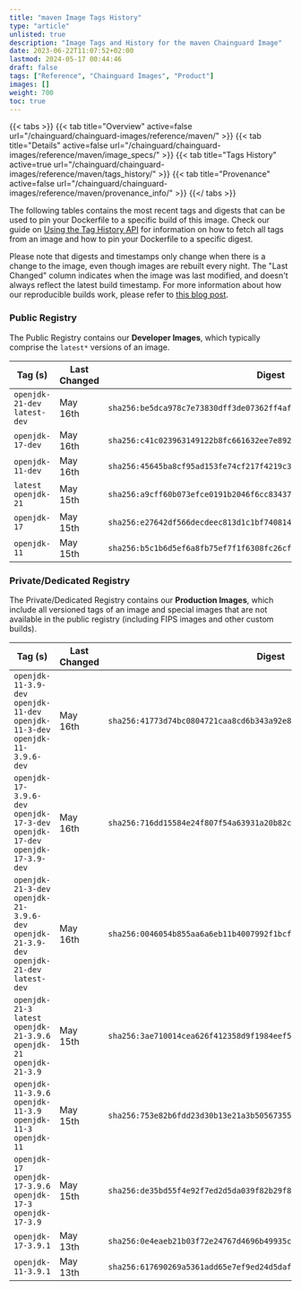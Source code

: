 ```yaml
---
title: "maven Image Tags History"
type: "article"
unlisted: true
description: "Image Tags and History for the maven Chainguard Image"
date: 2023-06-22T11:07:52+02:00
lastmod: 2024-05-17 00:44:46
draft: false
tags: ["Reference", "Chainguard Images", "Product"]
images: []
weight: 700
toc: true
---
```


{{< tabs >}}
{{< tab title="Overview" active=false url="/chainguard/chainguard-images/reference/maven/" >}}
{{< tab title="Details" active=false url="/chainguard/chainguard-images/reference/maven/image_specs/" >}}
{{< tab title="Tags History" active=true url="/chainguard/chainguard-images/reference/maven/tags_history/" >}}
{{< tab title="Provenance" active=false url="/chainguard/chainguard-images/reference/maven/provenance_info/" >}}
{{</ tabs >}}

The following tables contains the most recent tags and digests that can be used to pin your Dockerfile to a specific build of this image. Check our guide on [Using the Tag History API](/chainguard/chainguard-images/using-the-tag-history-api/) for information on how to fetch all tags from an image and how to pin your Dockerfile to a specific digest.

Please note that digests and timestamps only change when there is a change to the image, even though images are rebuilt every night. The "Last Changed" column indicates when the image was last modified, and doesn't always reflect the latest build timestamp. For more information about how our reproducible builds work, please refer to [this blog post](https://www.chainguard.dev/unchained/reproducing-chainguards-reproducible-image-builds).

### Public Registry
The Public Registry contains our **Developer Images**, which typically comprise the `latest*` versions of an image.

| Tag (s)                        | Last Changed | Digest                                                                    |
|--------------------------------|--------------|---------------------------------------------------------------------------|
|  `openjdk-21-dev` `latest-dev` | May 16th     | `sha256:be5dca978c7e73830dff3de07362ff4aff4c21fe52833758dc0c42b1e5562126` |
|  `openjdk-17-dev`              | May 16th     | `sha256:c41c023963149122b8fc661632ee7e89289d91d427a9afe5ab5043cf5101532a` |
|  `openjdk-11-dev`              | May 16th     | `sha256:45645ba8cf95ad153fe74cf217f4219c3edef75bab4265693d7783c696af4e4b` |
|  `latest` `openjdk-21`         | May 15th     | `sha256:a9cff60b073efce0191b2046f6cc83437ed92d17374c580881bf8b481334ea4b` |
|  `openjdk-17`                  | May 15th     | `sha256:e27642df566decdeec813d1c1bf740814b0a9786af3e6d0d8707e95c964e80d8` |
|  `openjdk-11`                  | May 15th     | `sha256:b5c1b6d5ef6a8fb75ef7f1f6308fc26cff0bfe677f00380300fb99fa3872d3fd` |


### Private/Dedicated Registry
The Private/Dedicated Registry contains our **Production Images**, which include all versioned tags of an image and special images that are not available in the public registry (including FIPS images and other custom builds).

| Tag (s)                                                                                       | Last Changed | Digest                                                                    |
|-----------------------------------------------------------------------------------------------|--------------|---------------------------------------------------------------------------|
|  `openjdk-11-3.9-dev` `openjdk-11-dev` `openjdk-11-3-dev` `openjdk-11-3.9.6-dev`              | May 16th     | `sha256:41773d74bc0804721caa8cd6b343a92e8be3968cdbbeaa56331789c7ad9f8f1a` |
|  `openjdk-17-3.9.6-dev` `openjdk-17-3-dev` `openjdk-17-dev` `openjdk-17-3.9-dev`              | May 16th     | `sha256:716dd15584e24f807f54a63931a20b82ced23a0155995f5a36b0526ee8b66977` |
|  `openjdk-21-3-dev` `openjdk-21-3.9.6-dev` `openjdk-21-3.9-dev` `openjdk-21-dev` `latest-dev` | May 16th     | `sha256:0046054b855aa6a6eb11b4007992f1bcff8ee60b2341fcec762a04b25924a097` |
|  `openjdk-21-3` `latest` `openjdk-21-3.9.6` `openjdk-21` `openjdk-21-3.9`                     | May 15th     | `sha256:3ae710014cea626f412358d9f1984eef5f167a75f44698b620e9bc97eeae7377` |
|  `openjdk-11-3.9.6` `openjdk-11-3.9` `openjdk-11-3` `openjdk-11`                              | May 15th     | `sha256:753e82b6fdd23d30b13e21a3b50567355db757ed8889a1e11448962812c41151` |
|  `openjdk-17` `openjdk-17-3.9.6` `openjdk-17-3` `openjdk-17-3.9`                              | May 15th     | `sha256:de35bd55f4e92f7ed2d5da039f82b29f8008a281feaf8c90025c170ffa7f634a` |
|  `openjdk-17-3.9.1`                                                                           | May 13th     | `sha256:0e4eaeb21b03f72e24767d4696b49935cd6b8838852d89e5243ba19fee27afc8` |
|  `openjdk-11-3.9.1`                                                                           | May 13th     | `sha256:617690269a5361add65e7ef9ed24d5daf94300c5728c41d796a92b680d7d5b41` |

